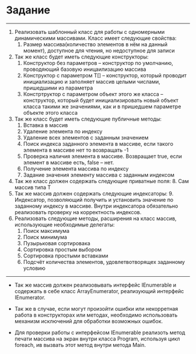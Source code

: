 # Задание
____
1. Реализовать шаблонный класс для работы с одномерными динамическими массивами. Класс имеет следующие свойства:
    1. Размер массива(количество элементов в нём на данный момент), доступное для чтения, но недоступное для записи
2. Так же класс будет иметь следующие конструкторы:
    1. Конструктор без параметров – конструктор по умолчанию, проводяющий базовую иницаилизацию массива
    2. Конструктор с параметром T[] – конструктор, который проводит инициализацию и заполняет массив целыми числами, пришедшими из параметра
    3. Констртруктор с параметром объект этого же класса – конструктор, который будет инициализировать новый объект класса такими же значениями, как и в пришедшем параметре объекте этого класса
3. Так же класс будет иметь следующие публичные методы:
    1. Вставка в массив
    2. Удаление элемента по индексу
    3. Удаление всех элементов с заданным значением
    4. Поиск индекса заданного элемента в массиве, если такого элемента в массиве нет то возвращать -1
    5. Проверка наличия элемента в массиве. Возвращает true, если элемент в массиве есть, false – нет.
    6. Получение элемента массива по индексу
    7. Задание значения элементу массива с заданным индексом
4. Так же класс должен содержать следующие приватные поля:
    8. Сам массив типа T
5. Так же массив должен содержать следующие индексаторы:
    9. Индексатор, позволяющий получить и установить значение по заданному индексу в массиве. Внутри индексатора обязательно реализовать проверку на корректность индексов.
6. Реализовать следующие методы, расширения на класс массив, использующие необходимые делегаты:
    1. Поиск максимума
    2. Поиск минимума
    3. Пузырьковая сортировака
    4. Сортировка простым выбором
    5. Сортировка простыми вставками
    6. Подсчёт количества элементов, удовлетвотворящех заданному условию
____
- Так же массив должен реализовывать интерфейс IEnumerable<T> и содержать в себе класс ArrayEnumerator, реализующий интерфейс IEnumerator<T>.
 
- Так же в случае, если могут произойти ошибки или некорретная работа в конструкторах или методах, необходимо использовать механизм исключений для обработки возможных ошибок.
 
- Для проверки работы с интерфейсом IEnumerable<T> реализоть метод печати массива на экран внутри класса Program, используя цикл foreach, ив вызвать этот метод внутри метода Main.
